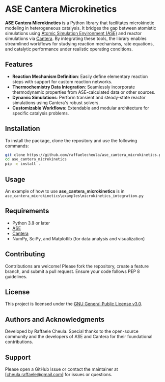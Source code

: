 # ASE Cantera Microkinetics

**ASE Cantera Microkinetics** is a Python library that facilitates microkinetic modeling in heterogeneous catalysis. It bridges the gap between atomistic simulations using [Atomic Simulation Environment (ASE)](https://wiki.fysik.dtu.dk/ase/) and reactor simulations via [Cantera](https://cantera.org/). By integrating these tools, the library enables streamlined workflows for studying reaction mechanisms, rate equations, and catalytic performance under realistic operating conditions.

## Features

- **Reaction Mechanism Definition**: Easily define elementary reaction steps with support for custom reaction networks.
- **Thermochemistry Data Integration**: Seamlessly incorporate thermodynamic properties from ASE-calculated data or other sources.
- **Dynamic Simulations**: Perform transient and steady-state reactor simulations using Cantera's robust solvers.
- **Customizable Workflows**: Extendable and modular architecture for specific catalysis problems.

## Installation

To install the package, clone the repository and use the following commands:

```bash
git clone https://github.com/raffaelecheula/ase_cantera_microkinetics.git
cd ase_cantera_microkinetics
pip -e install .
```

## Usage

An example of how to use **ase_cantera_microkinetics** is in `ase_cantera_microkinetics\examples\microkinetics_integration.py`

## Requirements

- Python 3.8 or later
- [ASE](https://wiki.fysik.dtu.dk/ase/)
- [Cantera](https://cantera.org/)
- NumPy, SciPy, and Matplotlib (for data analysis and visualization)

## Contributing

Contributions are welcome! Please fork the repository, create a feature branch, and submit a pull request. Ensure your code follows PEP 8 guidelines.

## License

This project is licensed under the [GNU General Public License v3.0](https://www.gnu.org/licenses/gpl-3.0.en.html).

## Authors and Acknowledgments

Developed by Raffaele Cheula. Special thanks to the open-source community and the developers of ASE and Cantera for their foundational contributions.

## Support

Please open a GitHub Issue or contact the maintainer at [cheula.raffaele@gmail.com] for issues or questions.
